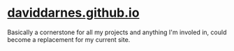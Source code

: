 [daviddarnes.github.io](http://daviddarnes.github.io)
===========

Basically a cornerstone for all my projects and anything I'm involed in, could become a replacement for my current site.

